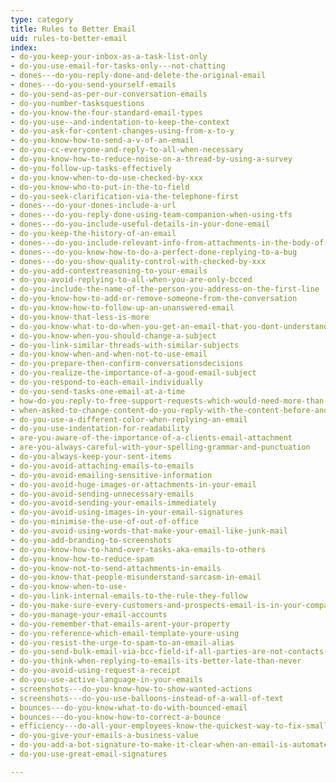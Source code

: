 ```yaml
---
type: category
title: Rules to Better Email
uid: rules-to-better-email
index:
- do-you-keep-your-inbox-as-a-task-list-only
- do-you-use-email-for-tasks-only---not-chatting
- dones---do-you-reply-done-and-delete-the-original-email
- dones---do-you-send-yourself-emails
- do-you-send-as-per-our-conversation-emails
- do-you-number-tasksquestions
- do-you-know-the-four-standard-email-types
- do-you-use--and-indentation-to-keep-the-context
- do-you-ask-for-content-changes-using-from-x-to-y
- do-you-know-how-to-send-a-v-of-an-email
- do-you-cc-everyone-and-reply-to-all-when-necessary
- do-you-know-how-to-reduce-noise-on-a-thread-by-using-a-survey
- do-you-follow-up-tasks-effectively
- do-you-know-when-to-do-use-checked-by-xxx
- do-you-know-who-to-put-in-the-to-field
- do-you-seek-clarification-via-the-telephone-first
- dones---do-your-dones-include-a-url
- dones---do-you-reply-done-using-team-companion-when-using-tfs
- dones---do-you-include-useful-details-in-your-done-email
- do-you-keep-the-history-of-an-email
- dones---do-you-include-relevant-info-from-attachments-in-the-body-of-the-email
- dones---do-you-know-how-to-do-a-perfect-done-replying-to-a-bug
- dones---do-you-show-quality-control-with-checked-by-xxx
- do-you-add-contextreasoning-to-your-emails
- do-you-avoid-replying-to-all-when-you-are-only-bcced
- do-you-include-the-name-of-the-person-you-address-on-the-first-line
- do-you-know-how-to-add-or-remove-someone-from-the-conversation
- do-you-know-how-to-follow-up-an-unanswered-email
- do-you-know-that-less-is-more
- do-you-know-what-to-do-when-you-get-an-email-that-you-dont-understand
- do-you-know-when-you-should-change-a-subject
- do-you-link-similar-threads-with-similar-subjects
- do-you-know-when-and-when-not-to-use-email
- do-you-prepare-then-confirm-conversationsdecisions
- do-you-realize-the-importance-of-a-good-email-subject
- do-you-respond-to-each-email-individually
- do-you-send-tasks-one-email-at-a-time
- how-do-you-reply-to-free-support-requests-which-would-need-more-than--minutes-work
- when-asked-to-change-content-do-you-reply-with-the-content-before-and-after-the-change
- do-you-use-a-different-color-when-replying-an-email
- do-you-use-indentation-for-readability
- are-you-aware-of-the-importance-of-a-clients-email-attachment
- are-you-always-careful-with-your-spelling-grammar-and-punctuation
- do-you-always-keep-your-sent-items
- do-you-avoid-attaching-emails-to-emails
- do-you-avoid-emailing-sensitive-information
- do-you-avoid-huge-images-or-attachments-in-your-email
- do-you-avoid-sending-unnecessary-emails
- do-you-avoid-sending-your-emails-immediately
- do-you-avoid-using-images-in-your-email-signatures
- do-you-minimise-the-use-of-out-of-office
- do-you-avoid-using-words-that-make-your-email-like-junk-mail
- do-you-add-branding-to-screenshots
- do-you-know-how-to-hand-over-tasks-aka-emails-to-others
- do-you-know-how-to-reduce-spam
- do-you-know-not-to-send-attachments-in-emails
- do-you-know-that-people-misunderstand-sarcasm-in-email
- do-you-know-when-to-use-
- do-you-link-internal-emails-to-the-rule-they-follow
- do-you-make-sure-every-customers-and-prospects-email-is-in-your-company-database
- do-you-manage-your-email-accounts
- do-you-remember-that-emails-arent-your-property
- do-you-reference-which-email-template-youre-using
- do-you-resist-the-urge-to-spam-to-an-email-alias
- do-you-send-bulk-email-via-bcc-field-if-all-parties-are-not-contacts-of-each-other
- do-you-think-when-replying-to-emails-its-better-late-than-never
- do-you-avoid-using-request-a-receipt
- do-you-use-active-language-in-your-emails
- screenshots---do-you-know-how-to-show-wanted-actions
- screenshots---do-you-use-balloons-instead-of-a-wall-of-text
- bounces---do-you-know-what-to-do-with-bounced-email
- bounces---do-you-know-how-to-correct-a-bounce
- efficiency---do-all-your-employees-know-the-quickest-way-to-fix-small-web-errors
- do-you-give-your-emails-a-business-value
- do-you-add-a-bot-signature-to-make-it-clear-when-an-email-is-automated
- do-you-use-great-email-signatures

---
```


<p>​​​</p>

